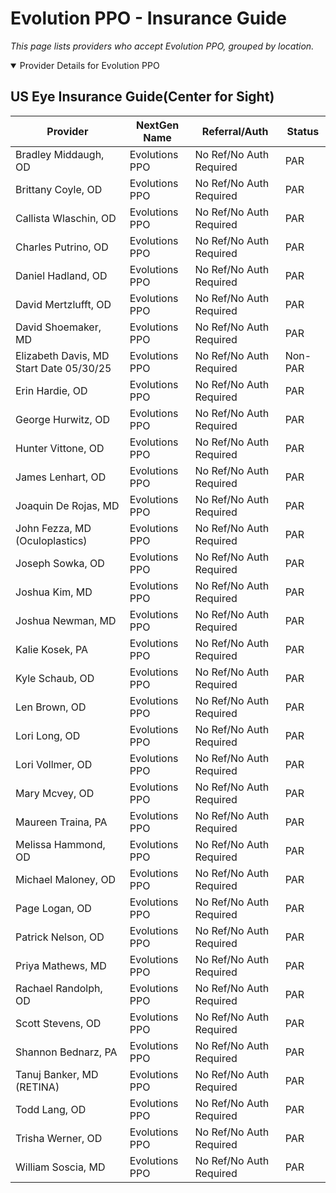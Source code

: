 # Evolution PPO - Insurance Guide

*This page lists providers who accept Evolution PPO, grouped by location.*

<details open><summary>Provider Details for Evolution PPO</summary>

## US Eye Insurance Guide(Center for Sight)

| Provider | NextGen Name | Referral/Auth | Status |
|----------|-------------|--------------|--------|
| Bradley Middaugh, OD | Evolutions PPO | No Ref/No Auth Required | PAR |
| Brittany Coyle, OD | Evolutions PPO | No Ref/No Auth Required | PAR |
| Callista Wlaschin, OD | Evolutions PPO | No Ref/No Auth Required | PAR |
| Charles Putrino, OD | Evolutions PPO | No Ref/No Auth Required | PAR |
| Daniel Hadland, OD | Evolutions PPO | No Ref/No Auth Required | PAR |
| David Mertzlufft, OD | Evolutions PPO | No Ref/No Auth Required | PAR |
| David Shoemaker, MD | Evolutions PPO | No Ref/No Auth Required | PAR |
| Elizabeth Davis, MD                      Start Date 05/30/25 | Evolutions PPO | No Ref/No Auth Required | Non-PAR |
| Erin Hardie, OD | Evolutions PPO | No Ref/No Auth Required | PAR |
| George Hurwitz, OD | Evolutions PPO | No Ref/No Auth Required | PAR |
| Hunter Vittone, OD | Evolutions PPO | No Ref/No Auth Required | PAR |
| James Lenhart, OD | Evolutions PPO | No Ref/No Auth Required | PAR |
| Joaquin De Rojas, MD | Evolutions PPO | No Ref/No Auth Required | PAR |
| John Fezza, MD (Oculoplastics) | Evolutions PPO | No Ref/No Auth Required | PAR |
| Joseph Sowka, OD | Evolutions PPO | No Ref/No Auth Required | PAR |
| Joshua Kim, MD | Evolutions PPO | No Ref/No Auth Required | PAR |
| Joshua Newman, MD | Evolutions PPO | No Ref/No Auth Required | PAR |
| Kalie Kosek, PA | Evolutions PPO | No Ref/No Auth Required | PAR |
| Kyle Schaub, OD | Evolutions PPO | No Ref/No Auth Required | PAR |
| Len Brown, OD | Evolutions PPO | No Ref/No Auth Required | PAR |
| Lori Long, OD | Evolutions PPO | No Ref/No Auth Required | PAR |
| Lori Vollmer, OD | Evolutions PPO | No Ref/No Auth Required | PAR |
| Mary Mcvey, OD | Evolutions PPO | No Ref/No Auth Required | PAR |
| Maureen Traina, PA | Evolutions PPO | No Ref/No Auth Required | PAR |
| Melissa Hammond, OD | Evolutions PPO | No Ref/No Auth Required | PAR |
| Michael Maloney, OD | Evolutions PPO | No Ref/No Auth Required | PAR |
| Page Logan, OD | Evolutions PPO | No Ref/No Auth Required | PAR |
| Patrick Nelson, OD | Evolutions PPO | No Ref/No Auth Required | PAR |
| Priya Mathews, MD | Evolutions PPO | No Ref/No Auth Required | PAR |
| Rachael Randolph, OD | Evolutions PPO | No Ref/No Auth Required | PAR |
| Scott Stevens, OD | Evolutions PPO | No Ref/No Auth Required | PAR |
| Shannon Bednarz, PA | Evolutions PPO | No Ref/No Auth Required | PAR |
| Tanuj Banker, MD (RETINA) | Evolutions PPO | No Ref/No Auth Required | PAR |
| Todd Lang, OD | Evolutions PPO | No Ref/No Auth Required | PAR |
| Trisha Werner, OD | Evolutions PPO | No Ref/No Auth Required | PAR |
| William Soscia, MD | Evolutions PPO | No Ref/No Auth Required | PAR |

</details>


